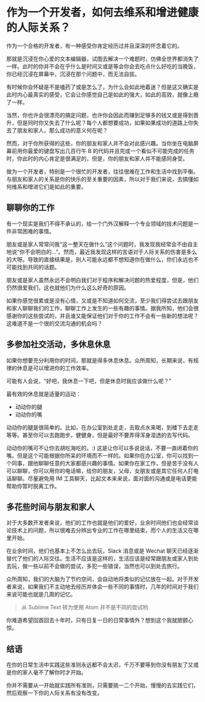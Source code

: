 # 作为一个开发者，如何去维系和增进健康的人际关系？

作为一个合格的开发者，有一种感受你肯定经历过并且深深的怀念着它的。

那就是沉浸在你心爱的文本编辑器，试图去解决一个难题时，仿佛全世界都消失了一样。此时的你并不会在乎什么是时间又或是等会你会去吃点什么好吃的当晚饭，你已经沉浸在屏幕中，沉浸在那个问题中，而无法自拔。

有时候你会怀疑是不是嗑药了或是怎么了，为什么会如此地着迷？但是这又确实是此时内心最真实的感受，它会让你感觉自己是如此的强大，如此的高效，就像上瘾了一样。

当然，你也许会很漂亮的搞定问题，也许你会因此而赚到足够多的钱又或是得到晋升，但是同时你又失去了什么呢？每个人都想要成功，如果如果成功的道路上你失去了朋友和家人，那么成功的意义何在呢？

然而，对于你所获得的这些，你的朋友和家人并不会对此感兴趣。当你坐在电脑屏幕前用你最爱的键盘写出几百行牛 B 的代码并且完成一个看似不可能完成的任务时，你此时的内心肯定是很满足的，但是，你的朋友和家人并不能感同身受。

做为一个开发者，特别是一个很忙的开发者，往往很难在工作和生活中找到平衡。与朋友和家人的关系是你的快乐的至关重要的因素，所以对于我们来说，去搞懂如何维系和增进它们是如此的重要。

## 聊聊你的工作

有一个现实是我们不得不承认的，给一个门外汉解释一个专业领域的技术问题是一件非常困难的事情。

朋友或是家人常常问我“这一整天在做什么”这个问题时，我发现我经常会不由自主地说“你不会明白的...”。然而，最近我发现这样的言语对于人际关系的伤害是多么的大呀。导致的直接结果是，别人可能永远都不想知道你在做什么，你们永远也不可能找到共同的话题。

朋友或是家人虽然永远不会明白我们对于程序和解决问题的热爱程度，但是，他们仍然很爱我们，这也就他们为什么这么好奇的原因。

如果你感觉很累或是没有心情，又或是不知道如何交流，至少我们得尝试去跟朋友和家人聊聊我们的工作，聊聊工作上发生的一些有趣的事情。据我所知，他们会很感谢你的这些尝试的，并且谁又能保证他们对于你的工作不会有一些新的想法呢？这难道不是一个很的交流沟通的机会吗？

## 多参加社交活动，多休息休息

如果你想要充分利用你的时间，那就是得多休息休息。众所周知，长期来说，有规律的休息是可以增进你的工作效率。

可能有人会说，“好吧，我休息一下吧，但是休息时我应该做什么呢？”

最有效的休息就是适量的运动：

* 动动你的腿
* 动动你的嘴

动动你的腿是很简单的。比如，在办公室到处走走，去取点水来喝，到楼下去走走等等。甚至你可以去跑跑步，健健身，但是最好不要弄得浑身湿透的去写代码。

动动你的嘴可不让你去胡吃海吃的。:) 这是让你可以多说说话，不要一直闭着你的嘴。但是这个可能根据你所呆的环境而不一样的。如果你在办公室，你可以找到一个同事，跟他聊聊任意的大家都感兴趣的事情。如果你在家工作，但是苦于没有人可以聊聊，你可以用你的电话嘛，给你的朋友，父母，女朋友或是其它任何人打电话聊聊。尽量避免用 IM 工具聊天，比起文本来来说，面对面的沟通或是电话更能帮助你暂时脱离工作。

## 多花些时间与朋友和家人

对于大多数开发者来说，他们的工作也就是他们的爱好，业余时间他们也会经常谈论技术上的问题，所以很难去分辨出专业的工作在哪里结束，而个人的生活又在哪里开始。

在业余时间，他们也基本上不怎么出去玩，Slack 消息或是 Wechat 聊天已经逐渐替代了他们的人际交往。生活不应该是这样的，生活应该是经常跟朋友或家人到处去玩，做一些以前不会做的尝试，多犯一些错误，当然也可以到处去旅行。

众所周知，我们的大脑为了节约空间，会自动地将类似的记忆放在一起。对于开发者来说，如果我们不主动地去经历并体会一些不同的事情时，几年的时间对于我们来说可能也就是几周的记忆。

> 从 Sublime Text 转为使用 Atom 并不是不同的尝试哟

你难道希望回首回去十年时，只有日复一日的日常事情外？想到这个我就胆颤心惊。

## 结语

在你的日常生活中实践这些准则永远都不会太迟，千万不要等到你没有朋友了又或是你的家人毫不了解你时才开始。

你并不需要从一开始就实践所有准则，只需要挑一二个开始，慢慢的去实践它们，然后观察一下你的人际关系有没有改变。
